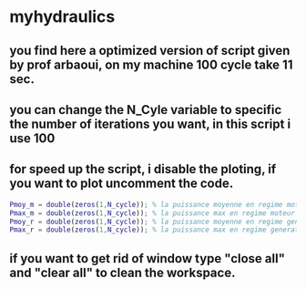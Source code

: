 # myhydraulics
## you find here a optimized version of script given by prof arbaoui, on my machine 100 cycle take 11 sec.
## you can change the N_Cyle variable to specific the number of iterations you want, in this script i use 100
## for speed up the script, i disable the ploting, if you want to plot uncomment the code.
```matlab
Pmoy_m = double(zeros(1,N_cycle)); % la puissance moyenne en regime moteur dans chaque iteration
Pmax_m = double(zeros(1,N_cycle)); % la puissance max en regime moteur dans chaque iteration
Pmoy_r = double(zeros(1,N_cycle)); % la puissance moyenne en regime generateur dans chaque iteration
Pmax_r = double(zeros(1,N_cycle)); % la puissance max en regime generateur dans chaque iteration
```
## if you want to get rid of window type "close all" and "clear all" to clean the workspace.
